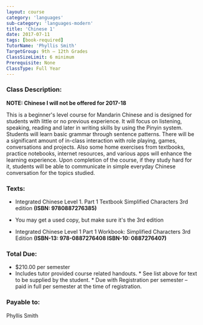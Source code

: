 ```yaml
---
layout: course
category: 'languages'
sub-category: 'languages-modern'
title: 'Chinese 1'
date: 2017-07-11
tags: [book-required]
TutorName: 'Phyllis Smith'
TargetGroup: 9th – 12th Grades
ClassSizeLimit: 6 minimum
Prerequisite: None
ClassType: Full Year
---
```

### Class Description:**NOTE: Chinese I will not be offered for 2017-18**

This is a beginner's level course for Mandarin Chinese and is designed for students with little or no previous experience.  It will focus on listening, speaking, reading and later in writing skills by using the Pinyin system.  Students will learn basic grammar through sentence patterns.   There will be a significant amount of in-class interaction with role playing, games, conversations and projects.  Also some home exercises from textbooks, practice notebooks, internet resources, and various apps will enhance the learning experience.  Upon completion of the course, if they study hard for it, students will be able to communicate in simple everyday Chinese conversation for the topics studied.### Texts:*	Integrated Chinese Level 1. Part 1 Textbook Simplified Characters 3rd edition **(ISBN: 9780887276385)*** You may get a used copy, but make sure it's the 3rd edition*	Integrated Chinese Level 1 Part 1 Workbook: Simplified Characters 3rd Edition  **(ISBN-13: 978-0887276408    ISBN-10: 0887276407)**### Total Due:
*	$210.00 per semester*	Includes tutor provided course related handouts. *	See list above for text to be supplied by the student. *	Due with Registration per semester – paid in full per semester at the time of registration.### Payable to:Phyllis Smith